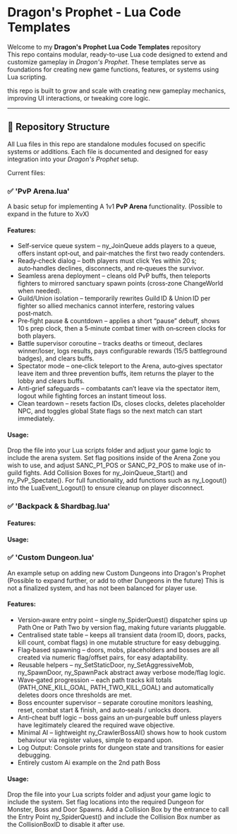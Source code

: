 # Dragon's Prophet - Lua Code Templates

Welcome to my **Dragon's Prophet Lua Code Templates** repository  
This repo contains modular, ready-to-use Lua code designed to extend and customize gameplay in *Dragon's Prophet*. These templates serve as foundations for creating new game functions, features, or systems using Lua scripting.

this repo is built to grow and scale with creating new gameplay mechanics, improving UI interactions, or tweaking core logic.

---

## 📁 Repository Structure

All Lua files in this repo are standalone modules focused on specific systems or additions. Each file is documented and designed for easy integration into your *Dragon's Prophet* setup.

Current files:

### ✅ 'PvP Arena.lua'

A basic setup for implementing A 1v1 **PvP Arena** functionality. (Possible to expand in the future to XvX)

#### Features:
- Self‑service queue system – ny_JoinQueue adds players to a queue, offers instant opt‑out, and pair‑matches the first two ready contenders.
- Ready‑check dialog – both players must click Yes within 20 s; auto‑handles declines, disconnects, and re‑queues the survivor.
- Seamless arena deployment – cleans old PvP buffs, then teleports fighters to mirrored sanctuary spawn points (cross‑zone ChangeWorld when needed).
- Guild/Union isolation – temporarily rewrites Guild ID & Union ID per fighter so allied mechanics cannot interfere, restoring values post‑match.
- Pre‑fight pause & countdown – applies a short “pause” debuff, shows 10 s prep clock, then a 5‑minute combat timer with on‑screen clocks for both players.
- Battle supervisor coroutine – tracks deaths or timeout, declares winner/loser, logs results, pays configurable rewards (15/5 battleground badges), and clears buffs.
- Spectator mode – one‑click teleport to the Arena, auto‑gives spectator leave item and three prevention buffs, item returns the player to the lobby and clears buffs.
- Anti‑grief safeguards – combatants can’t leave via the spectator item, logout while fighting forces an instant timeout loss.
- Clean teardown – resets faction IDs, closes clocks, deletes placeholder NPC, and toggles global State flags so the next match can start immediately.

#### Usage:
Drop the file into your Lua scripts folder and adjust your game logic to include the arena system.
Set flag positions inside of the Arena Zone you wish to use, and adjust SANC_P1_POS or SANC_P2_POS to make use of in-guild fights.
Add Collision Boxes for ny_JoinQueue_Start() and ny_PvP_Spectate().
For full functionality, add functions such as ny_Logout() into the LuaEvent_Logout() to ensure cleanup on player disconnect.


### ✅ 'Backpack & Shardbag.lua'

#### Features:

#### Usage:


### ✅ 'Custom Dungeon.lua'

An example setup on adding new Custom Dungeons into Dragon's Prophet (Possible to expand further, or add to other Dungeons in the future)
This is not a finalized system, and has not been balanced for player use.

#### Features:
- Version‑aware entry point – single ny_SpiderQuest() dispatcher spins up Path One or Path Two by version flag, making future variants pluggable.
- Centralised state table – keeps all transient data (room ID, doors, packs, kill count, combat flags) in one mutable structure for easy debugging.
- Flag‑based spawning – doors, mobs, placeholders and bosses are all created via numeric flag/offset pairs, for easy adaptability.
- Reusable helpers – ny_SetStaticDoor, ny_SetAggressiveMob, ny_SpawnDoor, ny_SpawnPack abstract away verbose mode/flag logic.
- Wave‑gated progression – each path tracks kill totals (PATH_ONE_KILL_GOAL, PATH_TWO_KILL_GOAL) and automatically deletes doors once thresholds are met.
- Boss encounter supervisor – separate coroutine monitors leashing, reset, combat start & finish, and auto‑seals / unlocks doors.
- Anti‑cheat buff logic – boss gains an un‑purgeable buff unless players have legitimately cleared the required wave objective.
- Minimal AI – lightweight ny_CrawlerBossAI() shows how to hook custom behaviour via register values, simple to expand upon.
- Log Output: Console prints for dungeon state and transitions for easier debugging.
- Entirely custom Ai example on the 2nd path Boss

#### Usage:
Drop the file into your Lua scripts folder and adjust your game logic to include the system.
Set flag locations into the required Dungeon for Monster, Boss and Door Spawns.
Add a Collision Box by the entrance to call the Entry Point ny_SpiderQuest() and include the Collision Box number as the CollisionBoxID to disable it after use.
